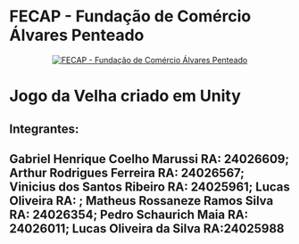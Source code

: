 # FECAP - Fundação de Comércio Álvares Penteado

<p align="center">
<a href= "https://www.fecap.br/"><img src="https://encrypted-tbn0.gstatic.com/images?q=tbn:ANd9GcRhZPrRa89Kma0ZZogxm0pi-tCn_TLKeHGVxywp-LXAFGR3B1DPouAJYHgKZGV0XTEf4AE&usqp=CAU" alt="FECAP - Fundação de Comércio Álvares Penteado" border="0"></a>
</p>

# Jogo da Velha criado em Unity

## Integrantes:
## Gabriel Henrique Coelho Marussi RA: 24026609; Arthur Rodrigues Ferreira RA: 24026567; Vinicius dos Santos Ribeiro RA: 24025961; Lucas Oliveira RA: ; Matheus Rossaneze Ramos Silva RA: 24026354; Pedro Schaurich Maia RA: 24026011; Lucas Oliveira da Silva RA:24025988
